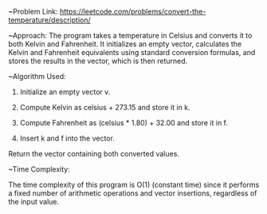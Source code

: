 ~Problem Link: https://leetcode.com/problems/convert-the-temperature/description/

~Approach: The program takes a temperature in Celsius and converts it to both Kelvin and Fahrenheit. It initializes an empty vector, calculates the Kelvin and Fahrenheit equivalents using standard conversion formulas, and stores the results in the vector, which is then returned.

~Algorithm Used:

1. Initialize an empty vector v.

2. Compute Kelvin as celsius + 273.15 and store it in k.

3. Compute Fahrenheit as (celsius * 1.80) + 32.00 and store it in f.

4. Insert k and f into the vector.

Return the vector containing both converted values.

~Time Complexity:

The time complexity of this program is O(1) (constant time) since it performs a fixed number of arithmetic operations and vector insertions, regardless of the input value.
